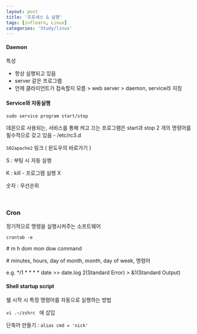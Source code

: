 ```yaml
---
layout: post
title: '프로세스 & 실행'
tags: [inflearn, Linux]
categories: 'Study/linux'
---
```


#### Daemon

특성 

- 항상 실행되고 있음
- server 같은 프로그램
- 언제 클라이언트가 접속할지 모름 > web server > daemon, service라 지칭



#### Service와 자동실행

`sudo service program start/stop`

데몬으로 사용되는, 서비스를 통해 켜고 끄는 프로그램은 start과 stop 2 개의 명령어를 필수적으로 갖고 있음 - /etc/rc3.d

`S02apache2` 링크 ( 윈도우의 바로가기 )

S : 부팅 시 자동 실행

K : kill - 프로그램 실행 X

숫자 : 우선순위

<br>

### Cron

정기적으로 명령을 실행시켜주는 소프트웨어 

`crontab -e`

\# m h dom mon dow    command

\# minutes, hours, day of month, month, day of week, 명령어

e.g. */1 * * * * date >> date.log 2(Standard Error) > &1(Standard Output)



#### Shell startup script

쉘 시작 시 특정 명령어를 자동으로 실행하는 방법

`vi .~/zshrc ` 에 삽입

단축어 만들기 : `alias cmd = 'nick'`